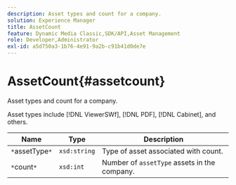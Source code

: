 ```yaml
---
description: Asset types and count for a company.
solution: Experience Manager
title: AssetCount
feature: Dynamic Media Classic,SDK/API,Asset Management
role: Developer,Administrator
exl-id: a5d750a3-1b76-4e91-9a2b-c91b41d0de7e
---
```

# AssetCount{#assetcount}

Asset types and count for a company.

 Asset types include [!DNL ViewerSWf], [!DNL PDF], [!DNL Cabinet], and others.

|  Name  | Type  | Description  |
|---|---|---|
| `*`assetType`*`  | `xsd:string`  | Type of asset associated with count.  |
| `*`count`*`  | `xsd:int`  |Number of `assetType` assets in the company.  |
